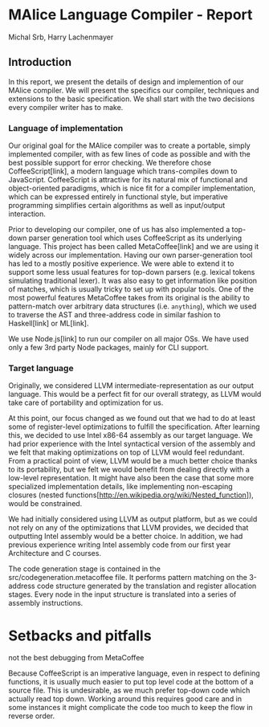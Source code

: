 # MAlice Language Compiler - Report
Michal Srb, Harry Lachenmayer

## Introduction

In this report, we present the details of design and implemention of our MAlice compiler. We will present the specifics our compiler, techniques and
extensions to the basic specification. We shall start with the two decisions every compiler writer has to make.

### Language of implementation

Our original goal for the MAlice compiler was to create a portable, simply implemented compiler, with as few lines of code as possible and with the best possible support for error checking. We therefore chose CoffeeScript[link], a modern language which trans-compiles down to JavaScript. CoffeeScript is attractive for its natural mix of functional and object-oriented paradigms, which is nice fit for a compiler implementation, which can be expressed entirely in functional style, but imperative programming simplifies certain algorithms as well as input/output interaction.

Prior to developing our compiler, one of us has also implemented a top-down parser generation tool which uses CoffeeScript as its underlying language. This project has been called MetaCoffee[link] and we are using it widely across our implementation. Having our own parser-generation tool has led to a mostly positive experience. We were able to extend it to support some less usual features for top-down parsers (e.g. lexical tokens simulating traditional lexer). It was also easy to get information like position of matches, which is usually tricky to set up with popular tools. One of the most powerful features MetaCoffee takes from its original is the ability to pattern-match over arbitrary data structures (i.e. `anything`), which we used to traverse the AST and three-address code in similar fashion to Haskell[link] or ML[link].

We use Node.js[link] to run our compiler on all major OSs. We have used only a few 3rd party Node packages, mainly for CLI support.

### Target language

Originally, we considered LLVM intermediate-representation as our output language. This would be a perfect fit for our overall strategy, as LLVM would take care of portability and optimization for us.

At this point, our focus changed as we found out that we had to do at least some of register-level optimizations to fulfill the specification. After learning this, we decided to use Intel x86-64 assembly as our target language. We had prior experience with the Intel syntactical version of the assembly and we felt that making optimizations on top of LLVM would feel redundant. From a practical point of view, LLVM would be a much better choice thanks to its portability, but we felt we would benefit from dealing directly with a low-level representation. It might have also been the case that some more specialized implementation details, like implementing non-escaping closures (nested functions[http://en.wikipedia.org/wiki/Nested_function]), would be constrained.





We had initially considered using LLVM as output platform,
but as we could not rely on any of the optimizations that LLVM provides, we
decided that outputting Intel assembly would be a better choice. In addition,
we had previous experience writing Intel assembly code from our first year
Architecture and C courses.

The code generation stage is contained in the src/codegeneration.metacoffee
file. It performs pattern matching on the 3-address code structure generated
by the translation and register allocation stages. Every node in the input
structure is translated into a series of assembly instructions.

# Setbacks and pitfalls
not the best debugging from MetaCoffee

Because CoffeeScript is an imperative language, even in respect to defining functions, it is usually much easier to put top level code at the bottom of a source file. This is undesirable, as we much prefer top-down code which actually read top down. Working around this requires good care and in some instances it might complicate the code too much to keep the flow in reverse order.